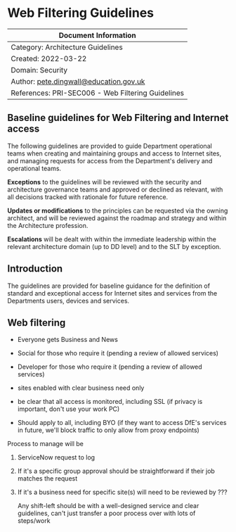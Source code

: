 

# Web Filtering Guidelines

| Document Information |
------------------------|
| Category: Architecture Guidelines |
| Created: 2022-03-22 |
| Domain: Security |
| Author: pete.dingwall@education.gov.uk |
| References: PRI-SEC006 - Web Filtering Guidelines |

## Baseline guidelines for Web Filtering and Internet access

The following guidelines are provided to guide Department operational teams when creating and maintaining groups and access to Internet sites, and managing requests for access from the Department's delivery and operational teams.

**Exceptions** to the guidelines will be reviewed with the security and architecture governance teams and approved or declined as relevant, with all decisions tracked with rationale for future reference.

**Updates or modifications** to the principles can be requested via the owning architect, and will be reviewed against the roadmap and strategy and within the Architecture profession.

**Escalations** will be dealt with within the immediate leadership within the relevant architecture domain (up to DD level) and to the SLT by exception.

## Introduction

The guidelines are provided for baseline guidance for the definition of standard and exceptional access for Internet sites and services from the Departments users, devices and services.

## Web filtering

- Everyone gets Business and News

- Social for those who require it (pending a review of allowed services)

- Developer for those who require it (pending a review of allowed services)

- sites enabled with clear business need only
- be clear that all access is monitored, including SSL (if privacy is important, don't use your work PC)
- Should apply to all, including BYO (if they want to access DfE's services in future, we\'ll block traffic to only allow from proxy endpoints)

Process to manage will be

1.  ServiceNow request to log

2.  If it\'s a specific group approval should be straightforward if
    their job matches the request

3.  If it\'s a business need for specific site(s) will need to be
    reviewed by ???

    Any shift-left should be with a well-designed service and clear
    guidelines, can\'t just transfer a poor process over with lots of
    steps/work
